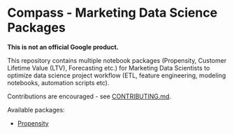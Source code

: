 # Compass - Marketing Data Science Packages

**This is not an official Google product.**

This repository contains multiple notebook packages (Propensity, Customer
Lifetime Value (LTV), Forecasting etc.) for Marketing Data Scientists to
optimize data science project workflow (ETL, feature engineering, modeling
notebooks, automation scripts etc).

Contributions are encouraged - see [CONTRIBUTING.md](CONTRIBUTING.md).

Available packages:
- [Propensity](packages/propensity)
